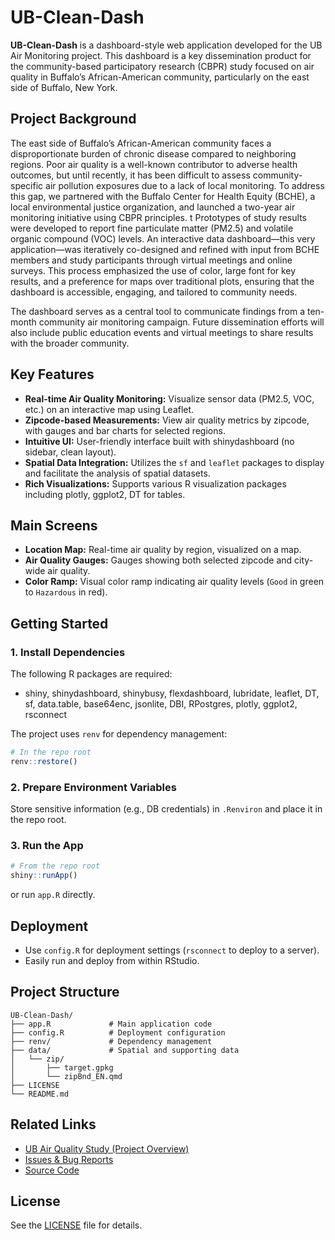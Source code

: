 # UB-Clean-Dash

**UB-Clean-Dash** is a dashboard-style web application developed for the UB Air Monitoring project. This dashboard is a key dissemination product for the community-based participatory research (CBPR) study focused on air quality in Buffalo’s African-American community, particularly on the east side of Buffalo, New York.

## Project Background

The east side of Buffalo’s African-American community faces a disproportionate burden of chronic disease compared to neighboring regions. Poor air quality is a well-known contributor to adverse health outcomes, but until recently, it has been difficult to assess community-specific air pollution exposures due to a lack of local monitoring. To address this gap, we partnered with the Buffalo Center for Health Equity (BCHE), a local environmental justice organization, and launched a two-year air monitoring initiative using CBPR principles.
t
Prototypes of study results were developed to report fine particulate matter (PM2.5) and volatile organic compound (VOC) levels. An interactive data dashboard—this very application—was iteratively co-designed and refined with input from BCHE members and study participants through virtual meetings and online surveys. This process emphasized the use of color, large font for key results, and a preference for maps over traditional plots, ensuring that the dashboard is accessible, engaging, and tailored to community needs.

The dashboard serves as a central tool to communicate findings from a ten-month community air monitoring campaign. Future dissemination efforts will also include public education events and virtual meetings to share results with the broader community.

## Key Features

- **Real-time Air Quality Monitoring:** Visualize sensor data (PM2.5, VOC, etc.) on an interactive map using Leaflet.
- **Zipcode-based Measurements:** View air quality metrics by zipcode, with gauges and bar charts for selected regions.
- **Intuitive UI:** User-friendly interface built with shinydashboard (no sidebar, clean layout).
- **Spatial Data Integration:** Utilizes the `sf` and `leaflet` packages to display and facilitate the analysis of spatial datasets.
- **Rich Visualizations:** Supports various R visualization packages including plotly, ggplot2, DT for tables.

## Main Screens

- **Location Map:** Real-time air quality by region, visualized on a map.
- **Air Quality Gauges:** Gauges showing both selected zipcode and city-wide air quality.
- **Color Ramp:** Visual color ramp indicating air quality levels (`Good` in green to `Hazardous` in red).

## Getting Started

### 1. Install Dependencies

The following R packages are required:

- shiny, shinydashboard, shinybusy, flexdashboard, lubridate, leaflet, DT, sf, data.table, base64enc, jsonlite, DBI, RPostgres, plotly, ggplot2, rsconnect

The project uses `renv` for dependency management:

```r
# In the repo root
renv::restore()
```

### 2. Prepare Environment Variables

Store sensitive information (e.g., DB credentials) in `.Renviron` and place it in the repo root.

### 3. Run the App

```r
# From the repo root
shiny::runApp()
```
or run `app.R` directly.

## Deployment

- Use `config.R` for deployment settings (`rsconnect` to deploy to a server).
- Easily run and deploy from within RStudio.

## Project Structure

```
UB-Clean-Dash/
├── app.R             # Main application code
├── config.R          # Deployment configuration
├── renv/             # Dependency management
├── data/             # Spatial and supporting data
│   └── zip/
│       ├── target.gpkg
│       └── zipBnd_EN.qmd
├── LICENSE
└── README.md
```

## Related Links

- [UB Air Quality Study (Project Overview)](https://ubairqualitystudy.github.io/EPA-Website/index.html)
- [Issues & Bug Reports](https://github.com/YONGHUNI/UB-Clean-Dash/issues)
- [Source Code](https://github.com/YONGHUNI/UB-Clean-Dash)

## License

See the [LICENSE](./LICENSE) file for details.
